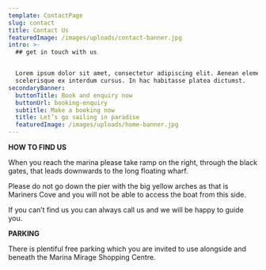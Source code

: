 ```yaml
---
template: ContactPage
slug: contact
title: Contact Us
featuredImage: /images/uploads/contact-banner.jpg
intro: >-
  ## get in touch with us


  Lorem ipsum dolor sit amet, consectetur adipiscing elit. Aenean elementum
  scelerisque ex interdum cursus. In hac habitasse platea dictumst.
secondaryBanner:
  buttonTitle: Book and enquiry now
  buttonUrl: booking-enquiry
  subtitle: Make a booking now
  title: Let’s go sailing in paradise
  featuredImage: /images/uploads/home-banner.jpg
---
```

**HOW TO FIND US**

When you reach the marina please take ramp on the right, through the black gates, that leads downwards to the long floating wharf.

Please do not go down the pier with the big yellow arches as that is Mariners Cove and you will not be able to access the boat from this side.

If you can’t find us you can always call us and we will be happy to guide you.

**PARKING**

There is plentiful free parking which you are invited to use alongside and beneath the Marina Mirage Shopping Centre.
